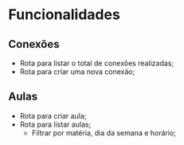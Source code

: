 # Funcionalidades

## Conexões

- Rota para listar o total de conexões realizadas;
- Rota para criar uma nova conexão;

## Aulas

- Rota para criar aula;
- Rota para listar aulas;
    - Filtrar por matéria, dia da semana e horário;